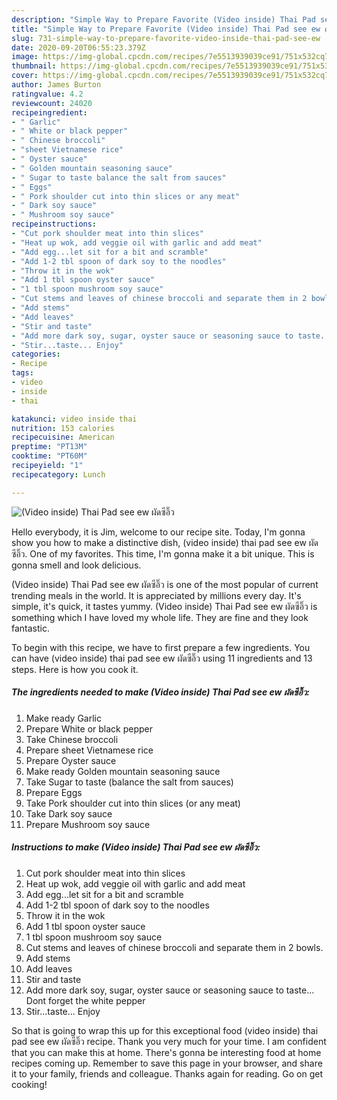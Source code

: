 ```yaml
---
description: "Simple Way to Prepare Favorite (Video inside) Thai Pad see ew ผัดซีอิ๊ว"
title: "Simple Way to Prepare Favorite (Video inside) Thai Pad see ew ผัดซีอิ๊ว"
slug: 731-simple-way-to-prepare-favorite-video-inside-thai-pad-see-ew
date: 2020-09-20T06:55:23.379Z
image: https://img-global.cpcdn.com/recipes/7e5513939039ce91/751x532cq70/video-inside-thai-pad-see-ew-ผัดซีอิ๊ว-recipe-main-photo.jpg
thumbnail: https://img-global.cpcdn.com/recipes/7e5513939039ce91/751x532cq70/video-inside-thai-pad-see-ew-ผัดซีอิ๊ว-recipe-main-photo.jpg
cover: https://img-global.cpcdn.com/recipes/7e5513939039ce91/751x532cq70/video-inside-thai-pad-see-ew-ผัดซีอิ๊ว-recipe-main-photo.jpg
author: James Burton
ratingvalue: 4.2
reviewcount: 24020
recipeingredient:
- " Garlic"
- " White or black pepper"
- " Chinese broccoli"
- "sheet Vietnamese rice"
- " Oyster sauce"
- " Golden mountain seasoning sauce"
- " Sugar to taste balance the salt from sauces"
- " Eggs"
- " Pork shoulder cut into thin slices or any meat"
- " Dark soy sauce"
- " Mushroom soy sauce"
recipeinstructions:
- "Cut pork shoulder meat into thin slices"
- "Heat up wok, add veggie oil with garlic and add meat"
- "Add egg...let sit for a bit and scramble"
- "Add 1-2 tbl spoon of dark soy to the noodles"
- "Throw it in the wok"
- "Add 1 tbl spoon oyster sauce"
- "1 tbl spoon mushroom soy sauce"
- "Cut stems and leaves of chinese broccoli and separate them in 2 bowls."
- "Add stems"
- "Add leaves"
- "Stir and taste"
- "Add more dark soy, sugar, oyster sauce or seasoning sauce to taste... Dont forget the white pepper"
- "Stir...taste... Enjoy"
categories:
- Recipe
tags:
- video
- inside
- thai

katakunci: video inside thai 
nutrition: 153 calories
recipecuisine: American
preptime: "PT13M"
cooktime: "PT60M"
recipeyield: "1"
recipecategory: Lunch

---
```



![(Video inside) Thai Pad see ew ผัดซีอิ๊ว](https://img-global.cpcdn.com/recipes/7e5513939039ce91/751x532cq70/video-inside-thai-pad-see-ew-ผัดซีอิ๊ว-recipe-main-photo.jpg)

Hello everybody, it is Jim, welcome to our recipe site. Today, I'm gonna show you how to make a distinctive dish, (video inside) thai pad see ew ผัดซีอิ๊ว. One of my favorites. This time, I'm gonna make it a bit unique. This is gonna smell and look delicious.

(Video inside) Thai Pad see ew ผัดซีอิ๊ว is one of the most popular of current trending meals in the world. It is appreciated by millions every day. It's simple, it's quick, it tastes yummy. (Video inside) Thai Pad see ew ผัดซีอิ๊ว is something which I have loved my whole life. They are fine and they look fantastic.




To begin with this recipe, we have to first prepare a few ingredients. You can have (video inside) thai pad see ew ผัดซีอิ๊ว using 11 ingredients and 13 steps. Here is how you cook it.

<!--inarticleads1-->

##### The ingredients needed to make (Video inside) Thai Pad see ew ผัดซีอิ๊ว:

1. Make ready  Garlic
1. Prepare  White or black pepper
1. Take  Chinese broccoli
1. Prepare sheet Vietnamese rice
1. Prepare  Oyster sauce
1. Make ready  Golden mountain seasoning sauce
1. Take  Sugar to taste (balance the salt from sauces)
1. Prepare  Eggs
1. Take  Pork shoulder cut into thin slices (or any meat)
1. Take  Dark soy sauce
1. Prepare  Mushroom soy sauce




<!--inarticleads2-->

##### Instructions to make (Video inside) Thai Pad see ew ผัดซีอิ๊ว:

1. Cut pork shoulder meat into thin slices
1. Heat up wok, add veggie oil with garlic and add meat
1. Add egg...let sit for a bit and scramble
1. Add 1-2 tbl spoon of dark soy to the noodles
1. Throw it in the wok
1. Add 1 tbl spoon oyster sauce
1. 1 tbl spoon mushroom soy sauce
1. Cut stems and leaves of chinese broccoli and separate them in 2 bowls.
1. Add stems
1. Add leaves
1. Stir and taste
1. Add more dark soy, sugar, oyster sauce or seasoning sauce to taste... Dont forget the white pepper
1. Stir...taste... Enjoy




So that is going to wrap this up for this exceptional food (video inside) thai pad see ew ผัดซีอิ๊ว recipe. Thank you very much for your time. I am confident that you can make this at home. There's gonna be interesting food at home recipes coming up. Remember to save this page in your browser, and share it to your family, friends and colleague. Thanks again for reading. Go on get cooking!
